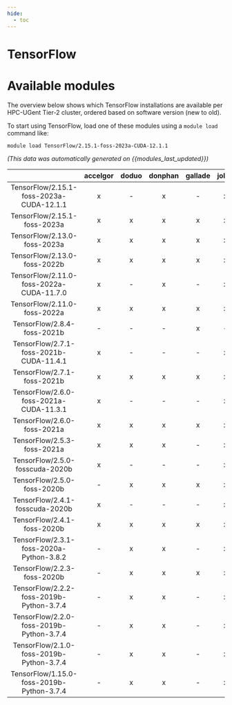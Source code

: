 ```yaml
---
hide:
  - toc
---
```


TensorFlow
==========

# Available modules


The overview below shows which TensorFlow installations are available per HPC-UGent Tier-2 cluster, ordered based on software version (new to old).

To start using TensorFlow, load one of these modules using a `module load` command like:

```shell
module load TensorFlow/2.15.1-foss-2023a-CUDA-12.1.1
```

*(This data was automatically generated on {{modules_last_updated}})*  

| |accelgor|doduo|donphan|gallade|joltik|shinx|skitty|
| :---: | :---: | :---: | :---: | :---: | :---: | :---: | :---: |
|TensorFlow/2.15.1-foss-2023a-CUDA-12.1.1|x|-|x|-|x|-|-|
|TensorFlow/2.15.1-foss-2023a|x|x|x|x|x|x|x|
|TensorFlow/2.13.0-foss-2023a|x|x|x|x|x|x|x|
|TensorFlow/2.13.0-foss-2022b|x|x|x|x|x|x|x|
|TensorFlow/2.11.0-foss-2022a-CUDA-11.7.0|x|-|x|-|x|-|-|
|TensorFlow/2.11.0-foss-2022a|x|x|x|x|x|-|x|
|TensorFlow/2.8.4-foss-2021b|-|-|-|x|-|-|-|
|TensorFlow/2.7.1-foss-2021b-CUDA-11.4.1|x|-|-|-|x|-|-|
|TensorFlow/2.7.1-foss-2021b|x|x|x|x|x|-|x|
|TensorFlow/2.6.0-foss-2021a-CUDA-11.3.1|x|-|-|-|x|-|-|
|TensorFlow/2.6.0-foss-2021a|x|x|x|x|x|-|x|
|TensorFlow/2.5.3-foss-2021a|x|x|x|-|x|-|x|
|TensorFlow/2.5.0-fosscuda-2020b|x|-|-|-|x|-|-|
|TensorFlow/2.5.0-foss-2020b|-|x|x|x|x|-|x|
|TensorFlow/2.4.1-fosscuda-2020b|x|-|-|-|x|-|-|
|TensorFlow/2.4.1-foss-2020b|x|x|x|x|x|-|x|
|TensorFlow/2.3.1-foss-2020a-Python-3.8.2|-|x|x|-|x|-|x|
|TensorFlow/2.2.3-foss-2020b|-|x|x|x|x|-|x|
|TensorFlow/2.2.2-foss-2019b-Python-3.7.4|-|x|x|-|x|-|x|
|TensorFlow/2.2.0-foss-2019b-Python-3.7.4|-|x|x|-|x|-|x|
|TensorFlow/2.1.0-foss-2019b-Python-3.7.4|-|x|x|-|x|-|x|
|TensorFlow/1.15.0-foss-2019b-Python-3.7.4|-|x|x|-|x|-|x|
